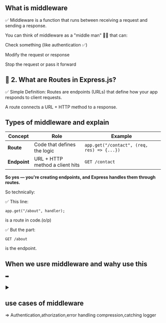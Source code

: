 ## What is middleware 
✅ Middleware is a function that runs between receiving a request and sending a response.

You can think of middleware as a "middle man" 🧍‍♂️ that can:

Check something (like authentication ✅)

Modify the request or response

Stop the request or pass it forward


## 🔷 2. What are Routes in Express.js?
✅ Simple Definition:
Routes are endpoints (URLs) that define how your app responds to client requests.

A route connects a URL + HTTP method to a response.

## Types of middleware and explain 


| Concept      | Role                            | Example                                    |
| ------------ | ------------------------------- | ------------------------------------------ |
| **Route**    | Code that defines the logic     | `app.get("/contact", (req, res) => {...})` |
| **Endpoint** | URL + HTTP method a client hits | `GET /contact`                             |
**So yes — you're creating endpoints, and Express handles them through routes.**

So technically:

✅ This line:

```
app.get("/about", handler);
```
is a route in code.(o/p)

✅ But the part:
```
GET /about
```
is the endpoint.

## When we usre middleware and wahy use this 
➡️

▶️
## use cases of middleware
=> Authentication,athorization,error handling compression,catching logger 
